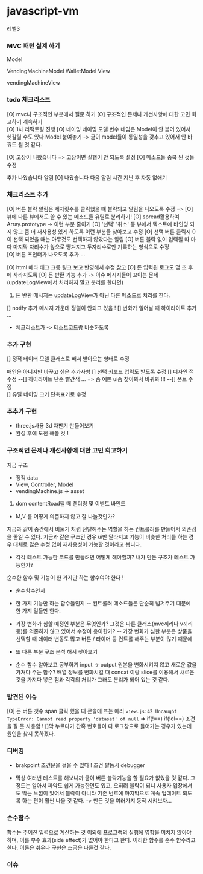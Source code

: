 # javascript-vm
레벨3
### MVC 패턴 설계 하기 
 Model 

VendingMachineModel
WalletModel
View

vendingMachineView 

### todo 체크리스트 

[O] mvc나 구조적인 부분에서 질문 하기 
[O] 구조적인 문제나 개선사항에 대한 고민 회고하기 계속하기  
[O] 1차 리팩토링 진행
[O] 네이밍 네이밍 모델 변수 네임은  Model이 안 붙어 있어서 헷갈릴 수도 있다 Model 붙여놓기 -> 굳이 model들이 통일성을 갖추고 있어서 안 바꿔도 될 것 같다.

[O] 고장이 나왔습니다 => 고장이면 실행이 안 되도록 설정
[O] 메소드들 중복 된 것들 수정 

추가 나왔습니다 알림 
[O] 나왔습니다 다음 알림  시간 지난 후 자동 없애기 

### 체크리스트 추가

[O] 버튼 블락 알림은 세자릿수를 클릭했을 떄 블락되고 알림을 나오도록 수정 => 
[O] 뷰에 다른 뷰에서도 쓸 수 있는 메소드들 유틸로 분리하기! 
[O] spread활용하여 Array.prototype -> 이런 부분 줄이기 
[O] '선택' '취소' 등 뷰에서 텍스트에 바인딩 되지 않고 좀 더 재사용성 있게 하도록 이런 부분들 찾아보고 수정
[O] 선택 버튼 클릭시 0이 선택 되었을 때는 아무것도 선택하지 않았다는 알림 
[O] 버튼 블락 없이 입력될 따 마다 마지막 자리수가 앞으로 땡겨지고 두자리수로만 기록하는 형식으로 수정  
[O] 버튼 포인터가 나오도록 추가 
...

[O] html 메타 태그 크롱 링크 보고 반영해서 수정 
[참고](https://sympli.io/blog/2017/07/13/which-meta-tags-should-you-be-using-in-2017/)
[O] 돈 입력된 로그도 몇 초 후에 사라지도록 
[O] 돈 반환 기능 추가 
-> 이슈 메시지들이 꼬이는 문제 (updateLogView에서 처리하지 말고 분리를 한다면)
1. 돈 반환 메시지는 updateLogView가 아닌 다른 메소드로 처리를 한다.

[] notify 추가 메시지 가운데 정렬이 안되고 있음 ! 
[] 변화가 일어날 때 하이라이트 추가 
...

* 체크리스트가 -> 테스트코드랑 비슷하도록 



### 추가 구현

[] 정적 테이터 모델 클래스로 빼서 받아오는 형태로 수정 

매인은 아니지만 바꾸고 싶은 추가사항
[] 선택 키보드 입력도 받도록 수정 
[] 디자인 적 수정 
--[] 하이라이트 단순 빨간색 ... => 좀 예쁜 ui좀 찾아봐서 바꿔봐 !!! 
--[] 폰트 수정  
[] 유틸 네이밍 크기 단축표기로 수정

### 추추가 구현 

* three.js사용 3d 자판기 만들어보기 
* 완성 후에 도전 해볼 것 !

### 구조적인 문제나 개선사항에 대한 고민 회고하기

지금 구조 
- 정적  data 
- View, Controller, Model
- vendingMachine.js -> asset 
1. dom contentRoad될 때 렌더링 및 이벤트 바인드

- M,V 를 어떻게 의존하지 않고 잘 나눌것인가?

지금과 같이 중간에서 비둘기 처럼 전달해주는 역할을 하는 컨트롤러를 만들어서 의존성을 줄일 수 있다. 
지금과 같은 구조인 경우 ui만 달라지고 기능이 비슷한 처리를 하는 경우 대체로 많은 수정 없이 재사용성이 가능할 것이라고 봅니다.

- 각각 테스트 가능한 코드를 만들려면 어떻게 해야할까? 내가 만든 구조가 테스트 가능한가?

순수한 함수 및 기능이 한 가지만 하는 함수여야 한다 !
- 순수함수인지 
- 한 가지 기능만 하는 함수들인지 
-- 컨트롤러 메소드들은 단순히 넘겨주기 때문에 한 가지 일들만 한다.

- 가장 변화가 심할 예정인 부분은 무엇인가? 그것은 다른 클래스(mvc끼리나 v끼리등)를 의존하지 않고 있어서 수정이 용이한가?
-- 가장 변화가 심한 부분은 상품을 선택할 때 
데이터 변동도 많고 버튼 / 타이머 등 컨트롤 해주는 부분이 많기 때문에 

- 또 다른 부분 구조 분석 해서 찾아보기 

* 순수 함수 알아보고 공부하기 input -> output 원본을 변화시키지 않고 새로운 값을 가져다 주는 함수?
배열 정보를 변화시킬 때 concat 이랑 slice를 이용해서 새로운 것을 가져다 넣은 점과 
각각의 처리가 그래도 분리가 되어 있는 것 같다.


### 발견된 이슈 

[O] 돈 버튼 갯수 span 클릭 했을 때 콘솔에 뜨는 에러 `view.js:42 Uncaught TypeError: Cannot read property 'dataset' of null` => if(!==) if(!el==) 조건을 잘 못 사용함 !
[]막 누르다가 간혹 번호들이 다 로그창으로 들어가는 경우가 있는데 원인을 찾지 못하겠다.
### 디버깅 

* brakpoint 조건문을 걸을 수 있다 ! 조건 발동시 debugger




* 막상 여러번 테스트를 해보니까 굳이 버튼 블락기능을 할 필요가 없었을 것 같다. 
그정도는 알아서 파악도 쉽게 가능한면도 있고, 오히려 블락이 되니 사용자 입장에서도 막는 느낌이 있어서 블락이 아니라 기존 번호에 마지막으로 계속 업데이트 되도록 하는 편이 훨씬 나을 것 같다. 
-> 만든 것을 여러가지 동작 시켜보자... 

### 순수함수

함수는 주어진 입력으로 계산하는 것 이외에 프로그램의 실행에 영향을 미치지 않아야 하며, 이를 부수 효과(side effect)가 없어야 한다고 한다. 이러한 함수를 순수 함수라고 한다. 이론은 쉬우나 구현은 조금은 다른것 같다.

### 이슈 










